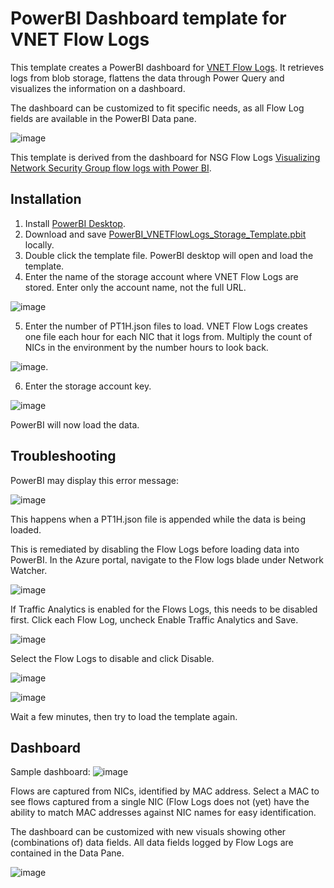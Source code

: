 # **PowerBI Dashboard template for VNET Flow Logs**

This template creates a PowerBI dashboard for [VNET Flow Logs](https://learn.microsoft.com/en-us/azure/network-watcher/vnet-flow-logs-overview). It retrieves logs from blob storage, flattens the data through Power Query and visualizes the information on a dashboard.

The dashboard can be customized to fit specific needs, as all Flow Log fields are available in the PowerBI Data pane.

![image](images/sample-dashboard-1.png)

This template is derived from the dashboard for NSG Flow Logs [Visualizing Network Security Group flow logs with Power BI](https://learn.microsoft.com/en-us/azure/network-watcher/network-watcher-visualize-nsg-flow-logs-power-bi).

## Installation

1) Install [PowerBI Desktop](https://powerbi.microsoft.com/en-us/downloads/).
2) Download and save [PowerBI_VNETFlowLogs_Storage_Template.pbit](https://github.com/mddazure/vnet-flow-logs-powerbi/raw/main/PowerBI_VNETFlowLogs_Storage_Template.pbit) locally.
3) Double click the template file. PowerBI desktop will open and load the template.
4) Enter the name of the storage account where VNET Flow Logs are stored. 
Enter only the account name, not the full URL.

![image](images/select-storage.png)

5) Enter the number of PT1H.json files to load.
VNET Flow Logs creates one file each hour for each NIC that it logs from. Multiply the count of NICs in the environment by the number hours to look back.

![image](images/select-number-of-files.png).

6) Enter the storage account key.

![image](images/enter-storage-account-key.png)

PowerBI will now load the data.

## Troubleshooting

PowerBI may display this error message:

![image](images/powerbi-datasource-modified-error.png) 

This happens when a PT1H.json file is appended while the data is being loaded.

This is remediated by disabling the Flow Logs before loading data into PowerBI. In the Azure portal, navigate to the Flow logs blade under Network Watcher.

![image](/images/flow-logs.png)

If Traffic Analytics is enabled for the Flows Logs, this needs to be disabled first. Click each Flow Log, uncheck Enable Traffic Analytics and Save.

![image](images/disable-ta.png)

Select the Flow Logs to disable and click Disable.

![image](images/disable-flow-logs.png)

![image](images/flow-logs-disabled.png)

Wait a few minutes, then try to load the template again.

## Dashboard

Sample dashboard:
![image](images/sample-dashboard.png)

Flows are captured from NICs, identified by MAC address. Select a MAC to see flows captured from a single NIC (Flow Logs does not (yet) have the ability to match MAC addresses against NIC names for easy identification.

The dashboard can be customized with new visuals showing other (combinations of) data fields. All data fields logged by Flow Logs are contained in the Data Pane.

![image](images/data-pane.png)

